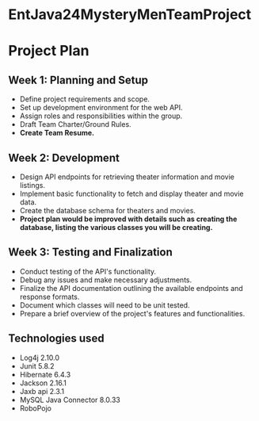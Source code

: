 # EntJava24MysteryMenTeamProject

# Project Plan

## Week 1: Planning and Setup
- Define project requirements and scope.
- Set up development environment for the web API.
- Assign roles and responsibilities within the group.
- Draft Team Charter/Ground Rules.
- **Create Team Resume.**

## Week 2: Development
- Design API endpoints for retrieving theater information and movie listings.
- Implement basic functionality to fetch and display theater and movie data.
- Create the database schema for theaters and movies.
- **Project plan would be improved with details such as creating the database, listing the various classes you will be creating.**

## Week 3: Testing and Finalization
- Conduct testing of the API's functionality.
- Debug any issues and make necessary adjustments.
- Finalize the API documentation outlining the available endpoints and response formats.
- Document which classes will need to be unit tested.
- Prepare a brief overview of the project's features and functionalities.

## Technologies used
- Log4j 2.10.0
- Junit 5.8.2
- Hibernate 6.4.3
- Jackson 2.16.1
- Jaxb api 2.3.1
- MySQL Java Connector 8.0.33
- RoboPojo
